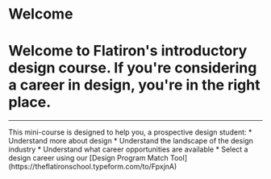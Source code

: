 # Welcome


# Welcome to Flatiron's introductory design course. If you're considering a career in design, you're in the right place.
<hr color="#eaecef">
This mini-course is designed to help you, a prospective design student:
* Understand more about design
* Understand the landscape of the design industry
* Understand what career opportunities are available
* Select a design career using our [Design Program Match Tool](https://theflatironschool.typeform.com/to/FpxjnA)

